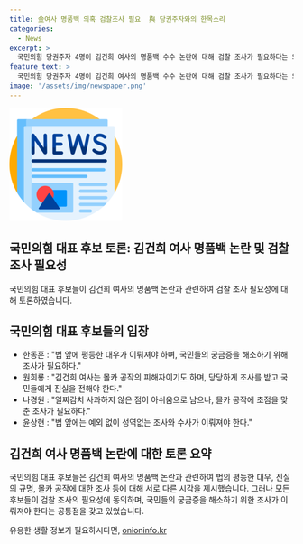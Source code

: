 ```yaml
---
title: 金여사 명품백 의혹 검찰조사 필요  與 당권주자와의 한목소리
categories:
  - News
excerpt: >
  국민의힘 당권주자 4명이 김건희 여사의 명품백 수수 논란에 대해 검찰 조사가 필요하다는 의견을 밝혔다. 후보들은 각각 다른 시각에서 이 문제를 바라보며, 법의 평등, 진실규명, 수사의 원칙 등을 강조했다. 이에 대한 토론은 이목을 집중시키며, 국민들의 관심을 끌고 있다. (150자)
feature_text: >
  국민의힘 당권주자 4명이 김건희 여사의 명품백 수수 논란에 대해 검찰 조사가 필요하다는 의견을 밝혔다. 후보들은 각각 다른 시각에서 이 문제를 바라보며, 법의 평등, 진실규명, 수사의 원칙 등을 강조했다. 이에 대한 토론은 이목을 집중시키며, 국민들의 관심을 끌고 있다. (150자)
image: '/assets/img/newspaper.png'
---
```


<p><img src="/assets/img/newspaper.png" alt="kimp 속보" /></p>

<h2>국민의힘 대표 후보 토론: 김건희 여사 명품백 논란 및 검찰 조사 필요성</h2>

<p>국민의힘 대표 후보들이 김건희 여사의 명품백 논란과 관련하여 검찰 조사 필요성에 대해 토론하였습니다.</p>

<h2>국민의힘 대표 후보들의 입장</h2>

<ul>
    <li>한동훈 : "법 앞에 평등한 대우가 이뤄져야 하며, 국민들의 궁금증을 해소하기 위해 조사가 필요하다."</li>
    <li>원희룡 : "김건희 여사는 몰카 공작의 피해자이기도 하며, 당당하게 조사를 받고 국민들에게 진실을 전해야 한다."</li>
    <li>나경원 : "일찌감치 사과하지 않은 점이 아쉬움으로 남으나, 몰카 공작에 초점을 맞춘 조사가 필요하다."</li>
    <li>윤상현 : "법 앞에는 예외 없이 성역없는 조사와 수사가 이뤄져야 한다."</li>
</ul>

<p data-ke-size="size16"></p>

<h2>김건희 여사 명품백 논란에 대한 토론 요약</h2>

<p>국민의힘 대표 후보들은 김건희 여사의 명품백 논란과 관련하여 법의 평등한 대우, 진실의 규명, 몰카 공작에 대한 조사 등에 대해 서로 다른 시각을 제시했습니다. 그러나 모든 후보들이 검찰 조사의 필요성에 동의하며, 국민들의 궁금증을 해소하기 위한 조사가 이뤄져야 한다는 공통점을 갖고 있었습니다.</p>
유용한 생활 정보가 필요하시다면, <a href="https://onioninfo.kr" rel="dofollow">onioninfo.kr</a>


